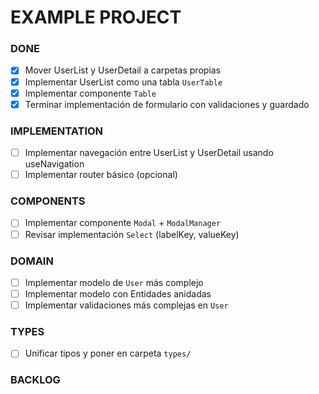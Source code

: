 # EXAMPLE PROJECT

### DONE

- [x] Mover UserList y UserDetail a carpetas propias
- [x] Implementar UserList como una tabla `UserTable`
- [x] Implementar componente `Table`
- [x] Terminar implementación de formulario con validaciones y guardado

### IMPLEMENTATION

- [ ] Implementar navegación entre UserList y UserDetail usando useNavigation
- [ ] Implementar router básico (opcional)

### COMPONENTS

- [ ] Implementar componente `Modal` + `ModalManager`
- [ ] Revisar implementación `Select` (labelKey, valueKey)

### DOMAIN

- [ ] Implementar modelo de `User` más complejo
- [ ] Implementar modelo con Entidades anidadas
- [ ] Implementar validaciones más complejas en `User`

### TYPES

- [ ] Unificar tipos y poner en carpeta `types/`

### BACKLOG
